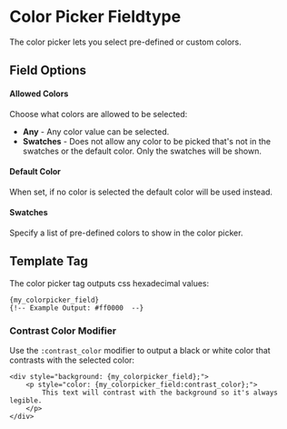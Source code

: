 
# Color Picker Fieldtype

The color picker lets you select pre-defined or custom colors.

## Field Options

#### Allowed Colors

Choose what colors are allowed to be selected:

- **Any** - Any color value can be selected.
- **Swatches** - Does not allow any color to be picked that's not in the swatches or the default color. Only the swatches will be shown.

#### Default Color

When set, if no color is selected the default color will be used instead.

#### Swatches

Specify a list of pre-defined colors to show in the color picker.

## Template Tag

The color picker tag outputs css hexadecimal values: 

```ee
{my_colorpicker_field}
{!-- Example Output: #ff0000  --}
```

### Contrast Color Modifier

Use the `:contrast_color` modifier to output a black or white color that contrasts with the selected color:

```ee
<div style="background: {my_colorpicker_field};">
    <p style="color: {my_colorpicker_field:contrast_color};">
        This text will contrast with the background so it's always legible.
    </p>
</div>
```


